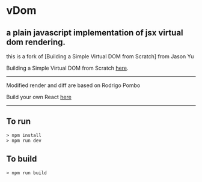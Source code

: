 # vDom
## a plain javascript implementation of jsx virtual dom rendering.

this is a fork of [Building a Simple Virtual DOM from Scratch] from Jason Yu

Building a Simple Virtual DOM from Scratch [here](https://dev.to/ycmjason/building-a-simple-virtual-dom-from-scratch-3d05).

---

Modified render and diff are based on Rodrigo Pombo

Build your own React [here](https://pomb.us/build-your-own-react/)

---

## To run
```
> npm install
> npm run dev
```

## To build
```
> npm run build
```